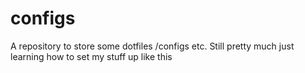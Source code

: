 # configs
A repository to store some dotfiles /configs etc. 
Still pretty much just learning how to set my stuff up like this
